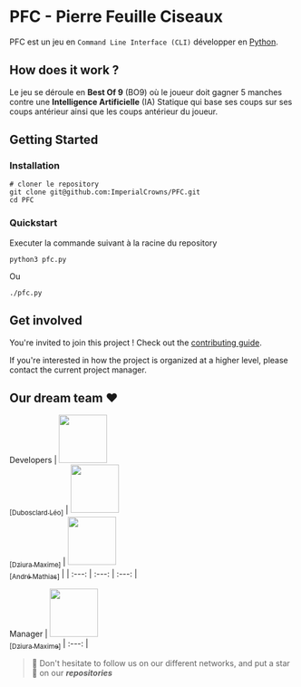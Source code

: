 # PFC - Pierre Feuille Ciseaux

PFC est un jeu en ``Command Line Interface (CLI)`` développer en [Python](https://www.python.org).

## How does it work ?

Le jeu se déroule en **Best Of 9** (BO9) où le joueur doit gagner 5 manches contre une **Intelligence Artificielle** (IA) Statique qui base ses coups sur ses coups antérieur ainsi que les coups antérieur du joueur.

## Getting Started

### Installation

```
# cloner le repository
git clone git@github.com:ImperialCrowns/PFC.git
cd PFC
```

### Quickstart

Executer la commande suivant à la racine du repository
```
python3 pfc.py
```
Ou
```
./pfc.py
```

## Get involved

You're invited to join this project ! Check out the [contributing guide](./CONTRIBUTING.md).

If you're interested in how the project is organized at a higher level, please contact the current project manager.

## Our dream team :heart:

Developers
| [<img src="https://github.com/ZerLock.png?size=85" width=85><br><sub>[Dubosclard Léo]</sub>](https://github.com/ZerLock) | [<img src="https://github.com/ImperialCrowns.png?size=85" width=85><br><sub>[Dziura Maxime]</sub>](https://github.com/ImperialCrowns) | [<img src="https://github.com/MathiDEV.png?size=85" width=85><br><sub>[André Mathias]</sub>](https://github.com/MathiDEV) |
| :---: | :---: | :---: |

Manager
| [<img src="https://github.com/ImperialCrowns.png?size=85" width=85><br><sub>[Dziura Maxime]</sub>](https://github.com/ImperialCrowns)
| :---: |


> :rocket: Don't hesitate to follow us on our different networks, and put a star 🌟 on our ***repositories***
